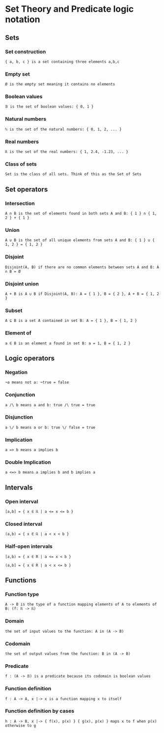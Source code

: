 # Set Theory and Predicate logic notation

## Sets

### Set construction

  ```{ a, b, c } is a set containing three elements a,b,c```

### Empty set

  ```Ø is the empty set meaning it contains no elements```

### Boolean values

  ```𝔹 is the set of boolean values: { 0, 1 }```

### Natural numbers

  ```ℕ is the set of the natural numbers: { 0, 1, 2, ... }```

### Real numbers

  ```ℝ is the set of the real numbers: { 1, 2.4, -1.23, ... }```

### Class of sets

  ```Set is the class of all sets. Think of this as the Set of Sets```

## Set operators

### Intersection

  ```A ∩ B is the set of elements found in both sets A and B: { 1 } ∩ { 1, 2 } + { 1 }```

### Union

  ```A ∪ B is the set of all unique elements from sets A and B: { 1 } ∪ { 1, 2 } = { 1, 2 }```

### Disjoint

  ```Disjoint(A, B) if there are no common elements between sets A and B: A ∩ B = Ø```

### Disjoint union 

  ```A + B is A ∪ B if Disjoint(A, B): A = { 1 }, B = { 2 }, A + B = { 1, 2 }```

### Subset

  ```A ⊆ B is a set A contained in set B: A = { 1 }, B = { 1, 2 }```

### Element of
  
  ```a ∈ B is an element a found in set B: a = 1, B = { 1, 2 }```

## Logic operators

### Negation
  
  ```¬a means not a: ¬true = false```

### Conjunction

  ```a /\ b means a and b: true /\ true = true```

### Disjunction

  ```a \/ b means a or b: true \/ false = true```

### Implication

  ```a => b means a implies b```

### Double Implication

  ```a <=> b means a implies b and b implies a```

## Intervals

### Open interval

  ```[a,b] = { x ∈ ℝ | a <= x <= b }```
### Closed interval
  
  ```(a,b) = { x ∈ ℝ | a < x < b }```

### Half-open intervals

  ```[a,b) = { x ∈ R | a <= x < b }```

  ```(a,b] = { x ∈ R | a < x <= b }```

## Functions

### Function type

  ```A -> B is the type of a function mapping elements of A to elements of B: (f: ℝ -> ℝ)```

### Domain

  ```the set of input values to the function: A in (A -> B)```

### Codomain

  ```the set of output values from the function: B in (A -> B)```

### Predicate

  ```f : (A -> 𝔹) is a predicate because its codomain is boolean values```

### Function definition

  ```f : A -> A, x |-> x is a function mapping x to itself```


### Function definition by cases

  ```h : A -> B, x |-> { f(x), p(x) } { g(x), p(x) } maps x to f when p(x) otherwise to g``` 
